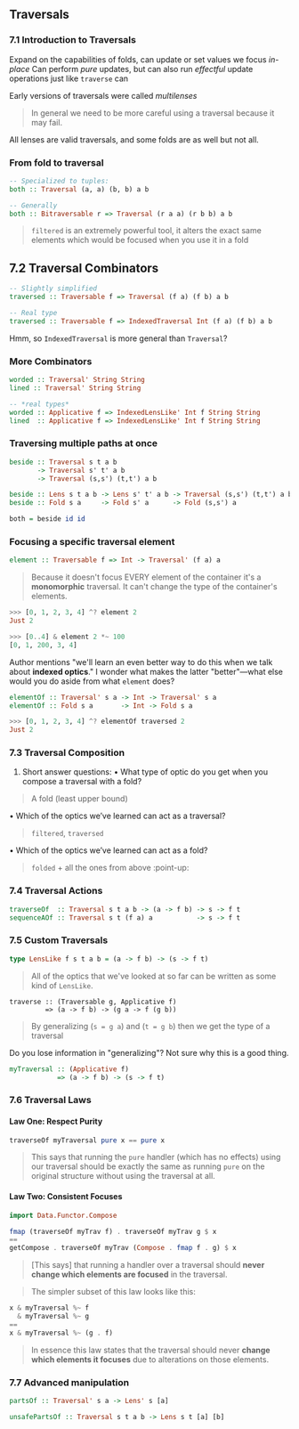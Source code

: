 ## Traversals

### 7.1 Introduction to Traversals

Expand on the capabilities of folds, can update or set values we focus _in-place_
Can perform _pure_ updates, but can also run _effectful_ update operations just like `traverse` can

Early versions of traversals were called _multilenses_

> In general we need to be more careful using a traversal because it may fail.

All lenses are valid traversals, and some folds are as well but not all.

### From fold to traversal
```haskell
-- Specialized to tuples:
both :: Traversal (a, a) (b, b) a b

-- Generally
both :: Bitraversable r => Traversal (r a a) (r b b) a b
```

> `filtered` is an extremely powerful tool, it alters the exact same elements which would be focused when you use it in a fold

## 7.2 Traversal Combinators

```haskell
-- Slightly simplified
traversed :: Traversable f => Traversal (f a) (f b) a b

-- Real type
traversed :: Traversable f => IndexedTraversal Int (f a) (f b) a b
```

Hmm, so `IndexedTraversal` is more general than `Traversal`?

### More Combinators

```haskell
worded :: Traversal' String String
lined :: Traversal' String String

-- *real types*
worded :: Applicative f => IndexedLensLike' Int f String String
lined  :: Applicative f => IndexedLensLike' Int f String String
```

### Traversing multiple paths at once

```haskell
beside :: Traversal s t a b
       -> Traversal s' t' a b
       -> Traversal (s,s') (t,t') a b

beside :: Lens s t a b -> Lens s' t' a b -> Traversal (s,s') (t,t') a b
beside :: Fold s a     -> Fold s' a      -> Fold (s,s') a
```

```haskell
both = beside id id
```

### Focusing a specific traversal element

```haskell
element :: Traversable f => Int -> Traversal' (f a) a
```

> Because it doesn't focus EVERY element of the container it's a **monomorphic** traversal. It can't change the type of the container's elements.

```haskell
>>> [0, 1, 2, 3, 4] ^? element 2
Just 2

>>> [0..4] & element 2 *~ 100
[0, 1, 200, 3, 4]
```

Author mentions "we'll learn an even better way to do this when we talk about **indexed optics**." I wonder what makes the latter "better"—what else would you do aside from what `element` does?

```haskell
elementOf :: Traversal' s a -> Int -> Traversal' s a
elementOf :: Fold s a       -> Int -> Fold s a
```

```haskell
>>> [0, 1, 2, 3, 4] ^? elementOf traversed 2
Just 2
```

### 7.3 Traversal Composition

1. Short answer questions:
• What type of optic do you get when you compose a traversal with a fold? 
> A fold (least upper bound)

• Which of the optics we’ve learned can act as a traversal?
> `filtered`, `traversed`

• Which of the optics we’ve learned can act as a fold?
> `folded` + all the ones from above :point-up:

### 7.4 Traversal Actions

```haskell
traverseOf  :: Traversal s t a b -> (a -> f b) -> s -> f t
sequenceAOf :: Traversal s t (f a) a           -> s -> f t
```

### 7.5 Custom Traversals

```haskell
type LensLike f s t a b = (a -> f b) -> (s -> f t)
```
> All of the optics that we've looked at so far can be written as some kind of `LensLike`.

```
traverse :: (Traversable g, Applicative f)
         => (a -> f b) -> (g a -> f (g b))
```

> By generalizing (`s = g a`) and (`t = g b`) then we get the type of a traversal

Do you lose information in "generalizing"? Not sure why this is a good thing.

```haskell
myTraversal :: (Applicative f)
            => (a -> f b) -> (s -> f t)
```

### 7.6 Traversal Laws

#### Law One: Respect Purity

```haskell
traverseOf myTraversal pure x == pure x
```

> This says that running the `pure` handler (which has no effects) using our traversal should be exactly the same as running `pure` on the original structure without using the traversal at all.

#### Law Two: Consistent Focuses

```haskell
import Data.Functor.Compose

fmap (traverseOf myTrav f) . traverseOf myTrav g $ x
==
getCompose . traverseOf myTrav (Compose . fmap f . g) $ x
```

> [This says] that running a handler over a traversal should **never change which elements are focused** in the traversal.

> The simpler subset of this law looks like this:

```haskell
x & myTraversal %~ f
  & myTraversal %~ g
==
x & myTraversal %~ (g . f)
```

> In essence this law states that the traversal should never **change which elements it focuses** due to alterations on those elements.

### 7.7 Advanced manipulation

```haskell
partsOf :: Traversal' s a -> Lens' s [a]
```

```haskell
unsafePartsOf :: Traversal s t a b -> Lens s t [a] [b]
```

